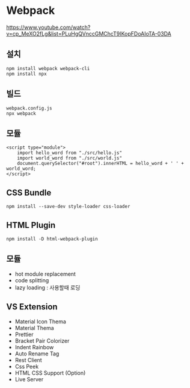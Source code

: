 # Webpack

https://www.youtube.com/watch?v=cp_MeXO2fLg&list=PLuHgQVnccGMChcT9IKopFDoAIoTA-03DA

## 설치

```
npm install webpack webpack-cli
npm install npx
```

## 빌드

```
webpack.config.js
npx webpack
```

## 모듈

```
<script type="module">
    import hello_word from "./src/hello.js"
    import world_word from "./src/world.js"
    document.querySelector("#root").innerHTML = hello_word + ' ' + world_word;
</script>
```

## CSS Bundle

```
npm install --save-dev style-loader css-loader
```

## HTML Plugin

```
npm install -D html-webpack-plugin
```

## 모듈

- hot module replacement
- code splitting
- lazy loading : 사용할때 로딩

## VS Extension

- Material Icon Thema
- Material Thema
- Prettier
- Bracket Pair Colorizer
- Indent Rainbow
- Auto Rename Tag
- Rest Client
- Css Peek
- HTML CSS Support (Option)
- Live Server

##
